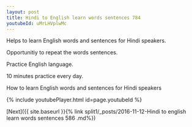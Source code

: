 ```yaml
---
layout: post
title: Hindi to English learn words sentences 784 
youtubeId: uMrLHVplwMc
---
```

 
 
Helps to learn English words and sentences for Hindi speakers.

Opportunitiy to repeat the words sentences. 

Practice English language. 
 
10 minutes practice every day. 
 
How to learn English words and sentences for Hindi speakers 
 
{% include youtubePlayer.html id=page.youtubeId %}
 
 
[Next]({{ site.baseurl }}{% link  split1/_posts/2016-11-12-Hindi to english learn words sentences 586 .md%})
 
